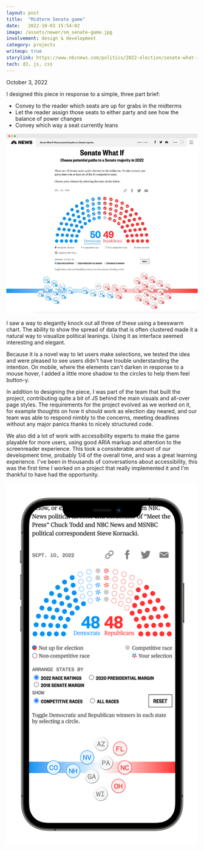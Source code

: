 ```yaml
---
layout: post
title:  "Midterm Senate game"
date:   2022-10-03 15:54:02
image: /assets/newer/sm_senate-game.jpg
involvement: design & development
category: projects
writeup: true
storylink: https://www.nbcnews.com/politics/2022-election/senate-what-if-2022-rcna50037
tech: d3, js, css
---
```


<p class="date" markdown="1">
October 3, 2022
</p>

I designed this piece in response to a simple, three part brief:
- Convey to the reader which seats are up for grabs in the midterms
- Let the reader assign those seats to either party and see how the balance of power changes
- Convey which way a seat currently leans

<img class="med-img" src="/assets/newer/senate-game.jpg" alt=
"">

I saw a way to elegantly knock out all three of these using a beeswarm chart. The ability to show the spread of data that is often clustered made it a natural way to visualize political leanings. Using it as interface seemed interesting and elegant. 

Because it is a novel way to let users make selections, we tested the idea and were pleased to see users didn't have trouble understanding the intention. On mobile, where the elements can't darken in response to a mouse hover, I added a little more shadow to the circles to help them feel button-y.

In addition to designing the piece, I was part of the team that built the project, contributing quite a bit of JS behind the main visuals and all-over page styles. The requirements for the project evolved as we worked on it, for example thoughts on how it should work as election day neared, and our team was able to respond nimbly to the concerns, meeting deadlines without any major panics thanks to nicely structured code.

We also did a lot of work with accessibility experts to make the game playable for more users, using good ARIA markup and attention to the screenreader experience. This took a considerable amount of our development time, probably 1/4 of the overall time, and was a great learning experience. I've been in thousands of conversations about accessibility, this was the first time I worked on a project that really implemented it and I'm thankful to have had the opportunity.


<img class="sm-img" src="/assets/newer/ph_senate-game.png" alt="">

